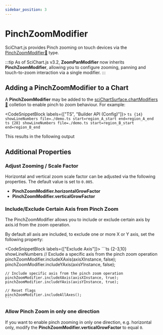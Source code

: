 ```yaml
---
sidebar_position: 3
---
```


# PinchZoomModifier

SciChart.js provides Pinch zooming on touch devices via the [PinchZoomModifier:blue_book:](https://www.scichart.com/documentation/js/current/typedoc/classes/pinchzoommodifier.html) type.

:::tip
As of SciChart.js v3.2, **ZoomPanModifier** now inherits **PinchZoomModifier**, allowing you to configure zooming, panning and touch-to-zoom interaction via a single modifier.
:::

Adding a PinchZoomModifier to a Chart
-------------------------------------

A **PinchZoomModifier** may be added to the [sciChartSurface.chartModifiers:blue_book:](https://www.scichart.com/documentation/js/current/typedoc/classes/scichartsurface.html#chartmodifiers) colletion to enable pinch to zoom behaviour. For example:

<CodeSnippetBlock labels={["TS", "Builder API (Config)"]}>
    ```ts {14} showLineNumbers file=./demo.ts start=region_A_start end=region_A_end
    ```
    ```ts {28} showLineNumbers file=./demo.ts start=region_B_start end=region_B_end
    ```
</CodeSnippetBlock>

This results in the following output

<LiveDocSnippet name="demo" />

Additional Properties
---------------------

### Adjust Zooming / Scale Factor

Horizontal and vertical zoom scale factor can be adjusted via the following properties. The default value is set to `0.005`.

*   **PinchZoomModifier.horizontalGrowFactor**
*   **PinchZoomModifier.verticalGrowFactor**

### Include/Exclude Certain Axis from Pinch Zoom

The PinchZoomModifier allows you to include or exclude certain axis by axis.id from the zoom operation.

By default all axis are included, to exclude one or more X or Y axis, set the following property:

<CodeSnippetBlock labels={["Exclude Axis"]}>
    ```ts {2-3,10} showLineNumbers
    // Exclude a specific axis from the pinch zoom operation
    pinchZoomModifier.includeXAxis(axisXInstance, false);
    pinchZoomModifier.includeYAxis(axisYInstance, false);

    // Include specific axis from the pinch zoom operation
    pinchZoomModifier.includeXAxis(axisXInstance, true);
    pinchZoomModifier.includeYAxis(axisYInstance, true);

    // Reset flags
    pinchZoomModifier.includeAllAxes();
    ```
</CodeSnippetBlock>

### Allow Pinch Zoom in only one direction

If you want to enable pinch zooming in only one direction, e.g. horizontal only, modify the **PinchZoomModifier.verticalGrowFactor** to equal `0`.
